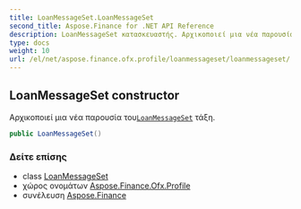 ```yaml
---
title: LoanMessageSet.LoanMessageSet
second_title: Aspose.Finance for .NET API Reference
description: LoanMessageSet κατασκευαστής. Αρχικοποιεί μια νέα παρουσία τουLoanMessageSet τάξη.
type: docs
weight: 10
url: /el/net/aspose.finance.ofx.profile/loanmessageset/loanmessageset/
---
```

## LoanMessageSet constructor

Αρχικοποιεί μια νέα παρουσία του[`LoanMessageSet`](../) τάξη.

```csharp
public LoanMessageSet()
```

### Δείτε επίσης

* class [LoanMessageSet](../)
* χώρος ονομάτων [Aspose.Finance.Ofx.Profile](../../loanmessageset/)
* συνέλευση [Aspose.Finance](../../../)


